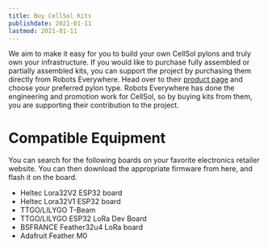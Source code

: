 ```yaml
---
title: Buy CellSol Kits
publishdate: 2021-01-11
lastmod: 2021-01-11
---
```


We aim to make it easy for you to build your own CellSol pylons and truly own your infrastructure. If you would like to purchase fully assembled or partially assembled kits, you can support the project by
purchasing them directly from Robots Everywhere. Head over to their [product page](https://www.robots-everywhere.com/store/cellsol-pylons-kits/) and choose your preferred pylon type. Robots Everywhere has done the engineering
and promotion work for CellSol, so by buying kits from them, you are supporting their contribution to the project.

# Compatible Equipment

You can search for the following boards on your favorite electronics retailer website.  You can then download the appropriate firmware from here, and flash it on the board.

* Heltec Lora32V2 ESP32 board
* Heltec Lora32V1 ESP32 board
* TTGO/LILYGO T-Beam
* TTGO/LILYGO ESP32 LoRa Dev Board
* BSFRANCE Feather32u4 LoRa board
* Adafruit Feather M0
